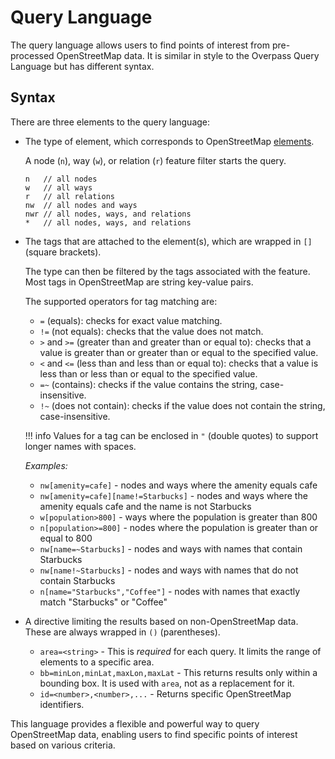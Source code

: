 # Query Language

The query language allows users to find points of interest from pre-processed OpenStreetMap data. It is similar in style to the Overpass Query Language but has different syntax.

## Syntax

There are three elements to the query language:

- The type of element, which corresponds to OpenStreetMap [elements](https://wiki.openstreetmap.org/wiki/Elements).

    A node (`n`), way (`w`), or relation (`r`) feature filter starts the query.

    ```
    n   // all nodes
    w   // all ways
    r   // all relations
    nw  // all nodes and ways
    nwr // all nodes, ways, and relations
    *   // all nodes, ways, and relations
    ```

- The tags that are attached to the element(s), which are wrapped in `[]` (square brackets).

    The type can then be filtered by the tags associated with the feature. Most tags in OpenStreetMap are string key-value pairs.

    The supported operators for tag matching are:

    - `=` (equals): checks for exact value matching.
    - `!=` (not equals): checks that the value does not match.
    - `>` and `>=` (greater than and greater than or equal to): checks that a value is greater than or greater than or equal to the specified value.
    - `<` and `<=` (less than and less than or equal to): checks that a value is less than or less than or equal to the specified value.
    - `=~` (contains): checks if the value contains the string, case-insensitive.
    - `!~` (does not contain): checks if the value does not contain the string, case-insensitive.

    !!! info
        Values for a tag can be enclosed in `"` (double quotes) to support longer names with spaces.

    *Examples:*

    - `nw[amenity=cafe]` - nodes and ways where the amenity equals cafe
    - `nw[amenity=cafe][name!=Starbucks]` - nodes and ways where the amenity equals cafe and the name is not Starbucks
    - `w[population>800]` - ways where the population is greater than 800
    - `n[population>=800]` - nodes where the population is greater than or equal to 800
    - `nw[name=~Starbucks]` - nodes and ways with names that contain Starbucks
    - `nw[name!~Starbucks]` - nodes and ways with names that do not contain Starbucks
    - `n[name="Starbucks","Coffee"]` - nodes with names that exactly match "Starbucks" or "Coffee"

- A directive limiting the results based on non-OpenStreetMap data. These are always wrapped in `()` (parentheses).
    - `area=<string>` - This is *required* for each query. It limits the range of elements to a specific area.
    - `bb=minLon,minLat,maxLon,maxLat` - This returns results only within a bounding box. It is used with `area`, not as a replacement for it.
    - `id=<number>,<number>,...` - Returns specific OpenStreetMap identifiers.

This language provides a flexible and powerful way to query OpenStreetMap data, enabling users to find specific points of interest based on various criteria.
